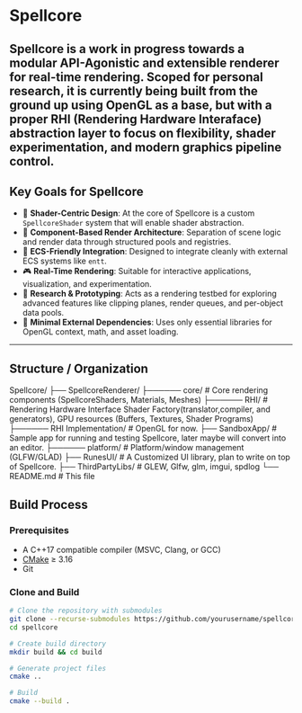 # Spellcore

**Spellcore** is a work in progress towards a modular API-Agonistic and extensible renderer for real-time rendering. Scoped for personal research, it is currently being built from the ground up using OpenGL as a base, but with a proper RHI (Rendering Hardware Interaface) abstraction layer to focus on flexibility, shader experimentation, and modern graphics pipeline control. 
---

## Key Goals for Spellcore

- 🎯 **Shader-Centric Design**: At the core of Spellcore is a custom `SpellcoreShader` system that will enable shader abstraction.
- 🧱 **Component-Based Render Architecture**: Separation of scene logic and render data through structured pools and registries.
- 🧠 **ECS-Friendly Integration**: Designed to integrate cleanly with external ECS systems like `entt`.
- 🎮 **Real-Time Rendering**: Suitable for interactive applications, visualization, and experimentation.
- 🧪 **Research & Prototyping**: Acts as a rendering testbed for exploring advanced features like clipping planes, render queues, and per-object data pools.
- 🚀 **Minimal External Dependencies**: Uses only essential libraries for OpenGL context, math, and asset loading.

---

## Structure / Organization

Spellcore/
├── SpellcoreRenderer/ 
├────── core/ # Core rendering components (SpellcoreShaders, Materials, Meshes)
├────── RHI/ # Rendering Hardware Interface Shader Factory(translator,compiler, and generators), GPU resources (Buffers, Textures, Shader Programs)
├────── RHI Implementation/ # OpenGL for now. 
├── SandboxApp/ # Sample app for running and testing Spellcore, later maybe will convert into an editor.
├────── platform/ # Platform/window management (GLFW/GLAD) 
├── RunesUI/ # A Customized UI library, plan to write on top of Spellcore. 
├── ThirdPartyLibs/ # GLEW, Glfw, glm, imgui, spdlog
└── README.md # This file

## Build Process

### Prerequisites

- A C++17 compatible compiler (MSVC, Clang, or GCC)
- [CMake](https://cmake.org/) ≥ 3.16
- Git

### Clone and Build

```bash
# Clone the repository with submodules
git clone --recurse-submodules https://github.com/yourusername/spellcore.git
cd spellcore

# Create build directory
mkdir build && cd build

# Generate project files
cmake ..

# Build
cmake --build .
